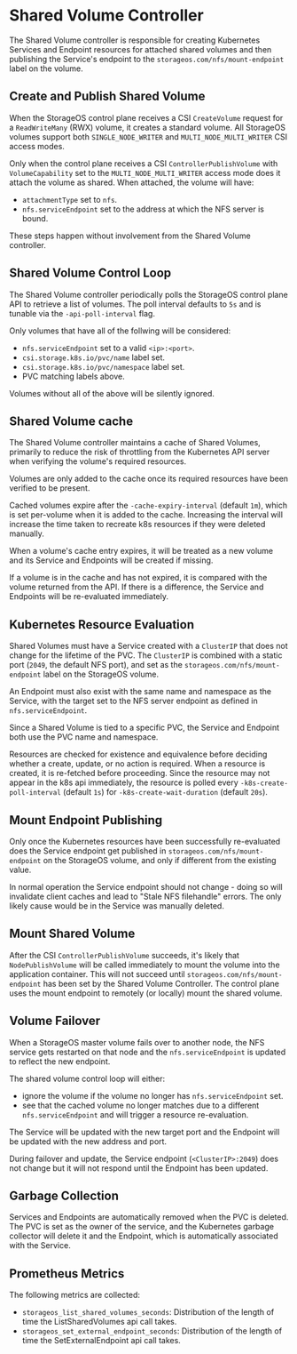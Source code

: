 # Shared Volume Controller

The Shared Volume controller is responsible for creating Kubernetes Services and
Endpoint resources for attached shared volumes and then publishing the Service's
endpoint to the `storageos.com/nfs/mount-endpoint` label on the volume.

## Create and Publish Shared Volume

When the StorageOS control plane receives a CSI `CreateVolume` request for a
`ReadWriteMany` (RWX) volume, it creates a standard volume.  All StorageOS
volumes support both `SINGLE_NODE_WRITER` and `MULTI_NODE_MULTI_WRITER` CSI
access modes.

Only when the control plane receives a CSI `ControllerPublishVolume` with
`VolumeCapability` set to the `MULTI_NODE_MULTI_WRITER` access mode does it
attach the volume as shared.  When attached, the volume will have:

- `attachmentType` set to `nfs`.
- `nfs.serviceEndpoint` set to the address at which the NFS server is bound.

These steps happen without involvement from the Shared Volume controller.

## Shared Volume Control Loop

The Shared Volume controller periodically polls the StorageOS control plane API
to retrieve a list of volumes.  The poll interval defaults to `5s` and is
tunable via the `-api-poll-interval` flag.

Only volumes that have all of the follwing will be considered:

- `nfs.serviceEndpoint` set to a valid `<ip>:<port>`.
- `csi.storage.k8s.io/pvc/name` label set.
- `csi.storage.k8s.io/pvc/namespace` label set.
- PVC matching labels above.

Volumes without all of the above will be silently ignored.

## Shared Volume cache

The Shared Volume controller maintains a cache of Shared Volumes, primarily to
reduce the risk of throttling from the Kubernetes API server when verifying the
volume's required resources.

Volumes are only added to the cache once its required resources have been
verified to be present.

Cached volumes expire after the `-cache-expiry-interval` (default `1m`), which
is set per-volume when it is added to the cache.  Increasing the interval will
increase the time taken to recreate k8s resources if they were deleted manually.

When a volume's cache entry expires, it will be treated as a new volume and its
Service and Endpoints will be created if missing.

If a volume is in the cache and has not expired, it is compared with the volume
returned from the API.  If there is a difference, the Service and Endpoints will
be re-evaluated immediately.

## Kubernetes Resource Evaluation

Shared Volumes must have a Service created with a `ClusterIP` that does not
change for the lifetime of the PVC.  The `ClusterIP` is combined with a static
port (`2049`, the default NFS port), and set as the
`storageos.com/nfs/mount-endpoint` label on the StorageOS volume.

An Endpoint must also exist with the same name and namespace as the Service,
with the target set to the NFS server endpoint as defined in
`nfs.serviceEndpoint`.

Since a Shared Volume is tied to a specific PVC, the Service and Endpoint both
use the PVC name and namespace.

Resources are checked for existence and equivalence before deciding whether a
create, update, or no action is required.  When a resource is created, it is
re-fetched before proceeding.  Since the resource may not appear in the k8s api
immediately, the resource is polled every `-k8s-create-poll-interval` (default
`1s`) for `-k8s-create-wait-duration` (default `20s`).

## Mount Endpoint Publishing

Only once the Kubernetes resources have been successfully re-evaluated does the
Service endpoint get published in `storageos.com/nfs/mount-endpoint` on the
StorageOS volume, and only if different from the existing value.

In normal operation the Service endpoint should not change - doing so will
invalidate client caches and lead to "Stale NFS filehandle" errors.  The only
likely cause would be in the Service was manually deleted.

## Mount Shared Volume

After the CSI `ControllerPublishVolume` succeeds, it's likely that
`NodePublishVolume` will be called immediately to mount the volume into the
application container.  This will not succeed until `storageos.com/nfs/mount-endpoint`
has been set by the Shared Volume Controller.  The control plane uses the mount
endpoint to remotely (or locally) mount the shared volume.

## Volume Failover

When a StorageOS master volume fails over to another node, the NFS service gets
restarted on that node and the `nfs.serviceEndpoint` is updated to reflect the
new endpoint.

The shared volume control loop will either:

- ignore the volume if the volume no longer has `nfs.serviceEndpoint` set.
- see that the cached volume no longer matches due to a different
  `nfs.serviceEndpoint` and will trigger a resource re-evaluation.

The Service will be updated with the new target port and the Endpoint will be
updated with the new address and port.

During failover and update, the Service endpoint (`<ClusterIP>:2049`) does not
change but it will not respond until the Endpoint has been updated.

## Garbage Collection

Services and Endpoints are automatically removed when the PVC is deleted.  The
PVC is set as the owner of the service, and the Kubernetes garbage collector
will delete it and the Endpoint, which is automatically associated with the Service.

## Prometheus Metrics

The following metrics are collected:

- `storageos_list_shared_volumes_seconds`: Distribution of the length of time
  the ListSharedVolumes api call takes.
- `storageos_set_external_endpoint_seconds`: Distribution of the length of time
  the SetExternalEndpoint api call takes.
